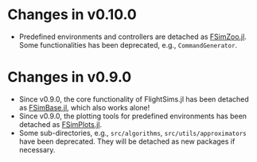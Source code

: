 # Changes in v0.10.0
- Predefined environments and controllers are detached as [FSimZoo.jl](https://github.com/JinraeKim/FSimZoo.jl). Some functionalities has been deprecated, e.g., `CommandGenerator`.

# Changes in v0.9.0
- Since v0.9.0, the core functionality of FlightSims.jl has been detached as [FSimBase.jl](https://github.com/JinraeKim/FSimBase.jl), which also works alone!
- Since v0.9.0, the plotting tools for predefined environments has been detached as [FSimPlots.jl](https://github.com/JinraeKim/FSimPlots.jl).
- Some sub-directories, e.g., `src/algorithms`, `src/utils/approximators` have been deprecated. They will be detached as new packages if necessary.

